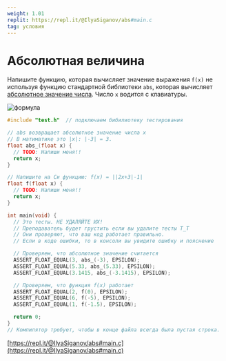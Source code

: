 ```yaml
---
weight: 1.01
replit: https://repl.it/@IlyaSiganov/abs#main.c
tag: условия
---
```


# Абсолютная величина

Напишите функцию, которая вычисляет значение выражения `f(x)` не используя функцию стандартной библиотеки `abs`, которая вычисляет [абсолютное значение числа](https://ru.wikipedia.org/wiki/%D0%90%D0%B1%D1%81%D0%BE%D0%BB%D1%8E%D1%82%D0%BD%D0%B0%D1%8F_%D0%B2%D0%B5%D0%BB%D0%B8%D1%87%D0%B8%D0%BD%D0%B0). Число `x` водится с клавиатуры.

<!-- $$f(x) = ||2x+3|-1|$$ -->

![формула](https://render.githubusercontent.com/render/math?math=f(x)%20%3D%20%7C%7C2x%2B3%7C-1%7C)

```c
#include "test.h"  // подключаем бибилиотеку тестирования

// abs возвращает абсолютное значение числа x
// В матиматике это |x|: |-3| = 3.
float abs_(float x) {
  // TODO: Напиши меня!!
  return x;
}

// Напишите на Си функцию: f(x) = ||2x+3|-1|
float f(float x) {
  // TODO: Напиши меня!!
  return x;
}

int main(void) {
  // Это тесты. НЕ УДАЛЯЙТЕ ИХ!
  // Преподаватель будет грустить если вы удалите тесты T_T
  // Они проверяют, что ваш код работает правильно.
  // Если в коде ошибки, то в консоли вы увидите ошибку и пояснение

  // Проверяем, что абсолютное значение считается
  ASSERT_FLOAT_EQUAL(3, abs_(-3), EPSILON);
  ASSERT_FLOAT_EQUAL(5.33, abs_(5.33), EPSILON);
  ASSERT_FLOAT_EQUAL(3.1415, abs_(-3.1415), EPSILON);

  // Проверяем, что функция f(x) работает
  ASSERT_FLOAT_EQUAL(2, f(0), EPSILON);
  ASSERT_FLOAT_EQUAL(6, f(-5), EPSILON);
  ASSERT_FLOAT_EQUAL(1, f(-1.5), EPSILON);

  return 0;
}
// Компилятор требует, чтобы в конце файла всегда была пустая строка.
```

[https://repl.it/@IlyaSiganov/abs#main.c](https://repl.it/@IlyaSiganov/abs#main.c)
